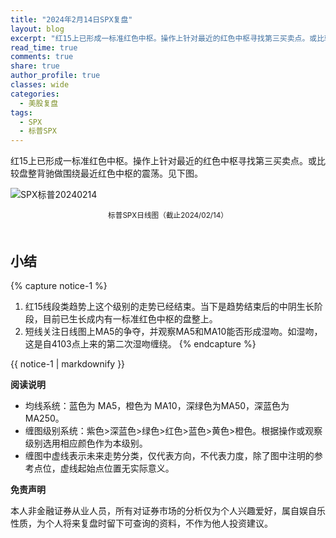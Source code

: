 ```yaml
---
title: "2024年2月14日SPX复盘"
layout: blog
excerpt: "红15上已形成一标准红色中枢。操作上针对最近的红色中枢寻找第三买卖点。或比较盘整背驰做围绕最近红色中枢的震荡。"
read_time: true
comments: true
share: true
author_profile: true
classes: wide
categories:
  - 美股复盘
tags:
  - SPX
  - 标普SPX
---
```

红15上已形成一标准红色中枢。操作上针对最近的红色中枢寻找第三买卖点。或比较盘整背驰做围绕最近红色中枢的震荡。见下图。

![SPX标普20240214](https://image.olim.cc/2024/2024-02-14-SPX-minute.png)
<small><center>标普SPX日线图（截止2024/02/14）</center></small>　

## 小结
{% capture notice-1 %}
1. 红15线段类趋势上这个级别的走势已经结束。当下是趋势结束后的中阴生长阶段，目前已生长成内有一标准红色中枢的盘整上。
2.  短线关注日线图上MA5的争夺，并观察MA5和MA10能否形成湿吻。如湿吻，这是自4103点上来的第二次湿吻缠绕。
{% endcapture %}
<div class="notice--info">{{ notice-1 | markdownify }}</div>

**阅读说明**

* 均线系统：蓝色为 MA5，橙色为 MA10，深绿色为MA50，深蓝色为MA250。
* 缠图级别系统：紫色>深蓝色>绿色>红色>蓝色>黄色>橙色。根据操作或观察级别选用相应颜色作为本级别。
* 缠图中虚线表示未来走势分类，仅代表方向，不代表力度，除了图中注明的参考点位，虚线起始点位置无实际意义。

**免责声明** 

本人非金融证券从业人员，所有对证券市场的分析仅为个人兴趣爱好，属自娱自乐性质，为个人将来复盘时留下可查询的资料，不作为他人投资建议。

